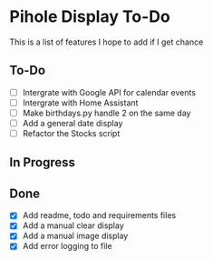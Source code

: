 # Pihole Display To-Do

This is a list of features I hope to add if I get chance

## To-Do
 - [ ] Intergrate with Google API for calendar events
 - [ ] Intergrate with Home Assistant
 - [ ] Make birthdays.py handle 2 on the same day
 - [ ] Add a general date display
 - [ ] Refactor the Stocks script

## In Progress


## Done
 - [X] Add readme, todo and requirements files
 - [X] Add a manual clear display
 - [X] Add a manual image display
 - [X] Add error logging to file